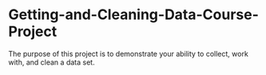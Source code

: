 # Getting-and-Cleaning-Data-Course-Project
The purpose of this project is to demonstrate your ability to collect, work with, and clean a data set. 
